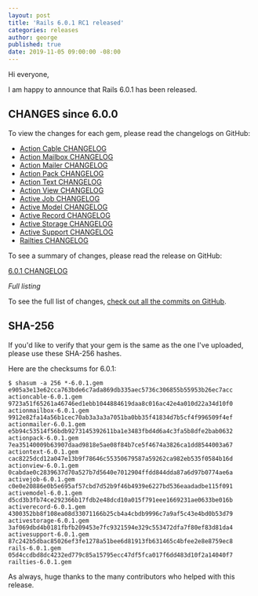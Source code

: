 ```yaml
---
layout: post
title: 'Rails 6.0.1 RC1 released'
categories: releases
author: george
published: true
date: 2019-11-05 09:00:00 -08:00
---
```

Hi everyone,

I am happy to announce that Rails 6.0.1 has been released.

## CHANGES since 6.0.0

To view the changes for each gem, please read the changelogs on GitHub:
* [Action Cable CHANGELOG](https://github.com/rails/rails/blob/v6.0.1/actioncable/CHANGELOG.md)
* [Action Mailbox CHANGELOG](https://github.com/rails/rails/blob/v6.0.1/actionmailbox/CHANGELOG.md)
* [Action Mailer CHANGELOG](https://github.com/rails/rails/blob/v6.0.1/actionmailer/CHANGELOG.md)
* [Action Pack CHANGELOG](https://github.com/rails/rails/blob/v6.0.1/actionpack/CHANGELOG.md)
* [Action Text CHANGELOG](https://github.com/rails/rails/blob/v6.0.1/actiontext/CHANGELOG.md)
* [Action View CHANGELOG](https://github.com/rails/rails/blob/v6.0.1/actionview/CHANGELOG.md)
* [Active Job CHANGELOG](https://github.com/rails/rails/blob/v6.0.1/activejob/CHANGELOG.md)
* [Active Model CHANGELOG](https://github.com/rails/rails/blob/v6.0.1/activemodel/CHANGELOG.md)
* [Active Record CHANGELOG](https://github.com/rails/rails/blob/v6.0.1/activerecord/CHANGELOG.md)
* [Active Storage CHANGELOG](https://github.com/rails/rails/blob/v6.0.1/activestorage/CHANGELOG.md)
* [Active Support CHANGELOG](https://github.com/rails/rails/blob/v6.0.1/activesupport/CHANGELOG.md)
* [Railties CHANGELOG](https://github.com/rails/rails/blob/v6.0.1/railties/CHANGELOG.md)

To see a summary of changes, please read the release on GitHub:

[6.0.1 CHANGELOG](https://github.com/rails/rails/releases/tag/v6.0.1)

*Full listing*

To see the full list of changes, [check out all the commits on
GitHub](https://github.com/rails/rails/compare/v6.0.0...v6.0.1).

## SHA-256

If you'd like to verify that your gem is the same as the one I've uploaded,
please use these SHA-256 hashes.

Here are the checksums for 6.0.1:

```
$ shasum -a 256 *-6.0.1.gem
e905a3e13e62cca763bde6c7ada869db335aec5736c306855b55953b26ec7acc  actioncable-6.0.1.gem
9723a51f65261a46746ed1ebb1044884619daa8c016ac42e4a010d22a34d10f0  actionmailbox-6.0.1.gem
9912e82fa14a56b1cec70ab3a3a3a7051ba0bb35f41834d7b5cf4f996509f4ef  actionmailer-6.0.1.gem
e5b94c53514f56bdb9273145392611ba1e3483fbd4d6a4c3fa5b8dfe2bab0632  actionpack-6.0.1.gem
7ea35140009b63907daad9818e5ae08f84b7ce5f4674a3826ca1dd8544003a67  actiontext-6.0.1.gem
cac8225dcd12a047e13b9f78646c55350679587a59262ca982eb535f0584b16d  actionview-6.0.1.gem
0cabdae0c2839637d70a527b7d5640e7012904ffdd844dda87a6d97b0774ae6a  activejob-6.0.1.gem
c0e0e20886e0b5e695af57cbd7d52b9f46b4939e6227bd536eaadadbe115f091  activemodel-6.0.1.gem
d5cd3b3fb74ce292366b17fdb2e48dcd10a015f791eee1669231ae0633be016b  activerecord-6.0.1.gem
4300352bb8f108ea08d33071166b25cb4a4cbdb9996c7a9af5c43e4bd0b53d79  activestorage-6.0.1.gem
3af069dbd4b0181fbfb209453e7fc9321594e329c553472dfa7f80ef83d81da4  activesupport-6.0.1.gem
87c242b5dbac85026ef3fe1278a51bee6d81913fb631465c4bfee2e8e8759ec8  rails-6.0.1.gem
05d4ccdbd8dc4232ed779c85a15795ecc47df5fca017f6dd483d10f2a14040f7  railties-6.0.1.gem
```

As always, huge thanks to the many contributors who helped with this release.
